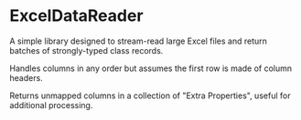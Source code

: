 # ExcelDataReader

A simple library designed to stream-read large Excel files and return batches of strongly-typed class records.

Handles columns in any order but assumes the first row is made of column headers.

Returns unmapped columns in a collection of "Extra Properties", useful for additional processing.
